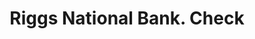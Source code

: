 ---
doi: 10.7916/D8ZP5J5C
date_other: '1890'
date_other_textual: 1890-1899
form: printed ephemera
genre:
- Checks (bank checks)
name:
- Riggs National Bank
object_in_context_url: https://biggert.cul.columbia.edu/items/view/ave_biggert_00105
subject_hierarchical_geographic:
- Washington, District of Columbia, United States
subject_name:
- Riggs National Bank
title: Riggs National Bank. Check
sort_title: Riggs National Bank. Check
call_number: ave_biggert_00105
coordinates:
- 38.90472222222222,-77.01638888888888
pid: ave_biggert_00105
identifiers: ave_biggert_00105
thumbnail: https://derivativo-3.library.columbia.edu/iiif/2/ldpd:343028/full/!256,256/0/native.jpg
permalink: "/items/ave_biggert_00105/"
layout: iiif-image-page
---